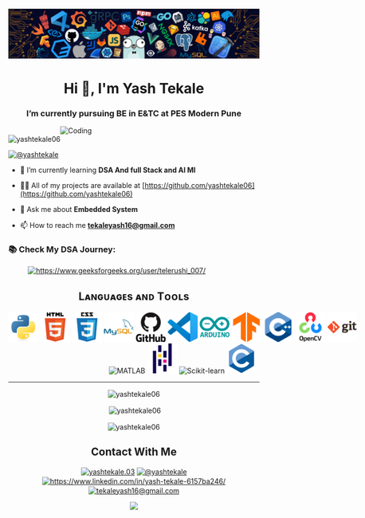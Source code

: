 ![MasterHead](https://github.com/rushikesh5035/rushikesh5035/blob/main/Profile%20Cover.png?raw=true)
<h1 align="center">Hi 👋, I'm Yash Tekale</h1>
<h3 align="center">I’m currently pursuing BE in E&TC at PES Modern Pune</h3>
<img align="right" alt="Coding" width="400" src="https://camo.githubusercontent.com/87af9a9fec730c94fc8b08eb21fa5ef6ab7831a67ba17bf8cc76696f6e4be1ef/68747470733a2f2f63646e2e6472696262626c652e636f6d2f75736572732f313138373833362f73637265656e73686f74732f363533393432392f70726f6772616d65722e676966">

<p align="left"> <img src="https://komarev.com/ghpvc/?username=yashtekale06&label=Profile%20views&color=0e75b6&style=flat" alt="yashtekale06" /> </p>

<p align="left"> <a href="https://twitter.com" target="blank"><img src="https://img.shields.io/twitter/follow/@yashtekale?logo=twitter&style=for-the-badge" alt="@yashtekale" /></a> </p>

- 🌱 I’m currently learning **DSA And full Stack and AI Ml**

- 👨‍💻 All of my projects are available at [https://github.com/yashtekale06](https://github.com/yashtekale06)

- 💬 Ask me about **Embedded System**

- 📫 How to reach me **tekaleyash16@gmail.com**


<h3 align="left">📚 Check My DSA Journey:</h3>
<p align="left"> &nbsp;&nbsp;&nbsp;&nbsp;&nbsp;&nbsp;&nbsp;&nbsp;&nbsp;
<a href="https://auth.geeksforgeeks.org/user/https://www.geeksforgeeks.org/user/telerushi_007/" target="blank"><img align="center" src="https://raw.githubusercontent.com/rahuldkjain/github-profile-readme-generator/master/src/images/icons/Social/geeks-for-geeks.svg" alt="https://www.geeksforgeeks.org/user/telerushi_007/" height="30" width="40" /></a>
</p>   
<!--Languages and Tools Section-->       
<h2 align="center">Lᴀɴɢᴜᴀɢᴇs ᴀɴᴅ Tᴏᴏʟs</h2> 
<p align="center" style="width: 700px;">
  <img src="https://raw.githubusercontent.com/devicons/devicon/master/icons/python/python-original.svg" alt="Python" width="60" height="60"/>
  <img src="https://raw.githubusercontent.com/devicons/devicon/master/icons/html5/html5-original-wordmark.svg" alt="HTML" width="60" height="60"/>
  <img src="https://raw.githubusercontent.com/devicons/devicon/master/icons/css3/css3-original-wordmark.svg" alt="CSS" width="60" height="60"/>
  <img src="https://raw.githubusercontent.com/devicons/devicon/master/icons/mysql/mysql-original-wordmark.svg" alt="MySQL" width="60" height="60"/>
  <img src="https://raw.githubusercontent.com/devicons/devicon/master/icons/github/github-original-wordmark.svg" alt="GitHub" width="60" height="60"/>
  <img src="https://raw.githubusercontent.com/devicons/devicon/master/icons/vscode/vscode-original.svg" alt="VSCode" width="60" height="60"/>
  <img src="https://raw.githubusercontent.com/devicons/devicon/master/icons/arduino/arduino-original-wordmark.svg" alt="Arduino" width="60" height="60"/>
  <img src="https://raw.githubusercontent.com/devicons/devicon/master/icons/tensorflow/tensorflow-original.svg" alt="TensorFlow" width="60" height="60"/>
  <img src="https://raw.githubusercontent.com/devicons/devicon/master/icons/cplusplus/cplusplus-original.svg" alt="C++" width="60" height="60"/>
  <img src="https://raw.githubusercontent.com/devicons/devicon/master/icons/opencv/opencv-original-wordmark.svg" alt="OpenCV" width="60" height="60"/>
  <img src="https://raw.githubusercontent.com/devicons/devicon/master/icons/git/git-original-wordmark.svg" alt="Git" width="60" height="60"/>
  <img src="https://upload.wikimedia.org/wikipedia/commons/2/21/Matlab_Logo.png" alt="MATLAB" width="60" height="60"/>
  <img src="https://raw.githubusercontent.com/devicons/devicon/master/icons/pandas/pandas-original.svg" alt="Pandas" width="60" height="60"/>
  <img src="https://upload.wikimedia.org/wikipedia/commons/0/05/Scikit_learn_logo_small.svg" alt="Scikit-learn" width="60" height="60"/>
  <img src="https://raw.githubusercontent.com/devicons/devicon/master/icons/c/c-original.svg" alt="C" width="60" height="60"/>
</p>
<!--Start Intro-->               
<!-- <h2 align="center">Pʀᴏᴊᴇᴄᴛs</h2> 
<p align="center">

</p>
<br /> -->  

---
<div align="center">
  <p><img align="center" src="https://github-readme-stats.vercel.app/api/top-langs?username=yashtekale06&show_icons=true&locale=en&layout=compact" alt="yashtekale06" /></p>
 <p>&nbsp;<img align="center" src="https://github-readme-stats.vercel.app/api?username=yashtekale06&show_icons=true&locale=en" alt="yashtekale06" /></p>
  <p><img align="center" src="https://github-readme-streak-stats.herokuapp.com/?user=yashtekale06&" alt="yashtekale06" /></p>
</div>

<!--Contact Section--> 
<h2 align="center">Contact With  Me</h2>
<div align="center">
  <a href="https://instagram.com/yashtekale.03" target="blank"><img align="center" src="https://raw.githubusercontent.com/rahuldkjain/github-profile-readme-generator/master/src/images/icons/Social/instagram.svg" alt="yashtekale.03" height="30" width="40" /></a>
<a href="https://twitter.com/@yashtekale" target="blank"><img align="center" src="https://raw.githubusercontent.com/rahuldkjain/github-profile-readme-generator/master/src/images/icons/Social/twitter.svg" alt="@yashtekale" height="30" width="40" /></a>
<a href="https://linkedin.com/in/https://www.linkedin.com/in/yash-tekale-6157ba246/" target="blank"><img align="center" src="https://raw.githubusercontent.com/rahuldkjain/github-profile-readme-generator/master/src/images/icons/Social/linked-in-alt.svg" alt="https://www.linkedin.com/in/yash-tekale-6157ba246/" height="30" width="40" /></a>
<a href="mailto:tekaleyash16@gmail.com" target="_blank">
  <img align="center" src="https://i.pinimg.com/736x/a1/d1/4b/a1d14ba7881740c8c3e428a75132a2ae.jpg" alt="tekaleyash16@gmail.com" height="30" width="40" />
</a>
<!--Footer--> 
<p align="center">
  <img src="https://capsule-render.vercel.app/api?type=waving&color=gradient&height=65&section=footer"/>
</p>


